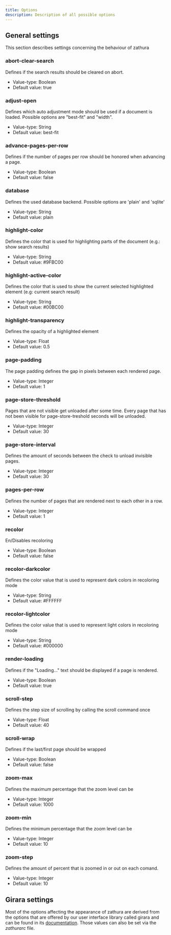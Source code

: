 ```yaml
---
title: Options
description: Description of all possible options
---
```


## General settings
This section describes settings concerning the behaviour of zathura

### abort-clear-search
Defines if the search results should be cleared on abort.

* Value-type: Boolean
* Default value: true

### adjust-open
Defines which auto adjustment mode should be used if a document is loaded.
Possible options are "best-fit" and "width".

* Value-type: String
* Default value: best-fit

### advance-pages-per-row
Defines if the number of pages per row should be honored when advancing a page.

* Value-type: Boolean
* Default value: false

### database
Defines the used database backend. Possible options are 'plain' and 'sqlite'

* Value-type: String
* Default value: plain

### highlight-color
Defines the color that is used for highlighting parts of the document (e.g.:
show search results)

* Value-type: String
* Default value: #9FBC00

### highlight-active-color
Defines the color that is used to show the current selected highlighted element
(e.g: current search result)

* Value-type: String
* Default value: #00BC00

### highlight-transparency
Defines the opacity of a highlighted element

* Value-type: Float
* Default value: 0.5

### page-padding
The page padding defines the gap in pixels between each rendered page.

* Value-type: Integer
* Default value: 1

### page-store-threshold
Pages that are not visible get unloaded after some time. Every page that has not
been visible for page-store-treshold seconds will be unloaded.

* Value-type: Integer
* Default value: 30

### page-store-interval
Defines the amount of seconds between the check to unload invisible pages.

* Value-type: Integer
* Default value: 30

### pages-per-row
Defines the number of pages that are rendered next to each other in a row.

* Value-type: Integer
* Default value: 1

### recolor
En/Disables recoloring

* Value-type: Boolean
* Default value: false

### recolor-darkcolor
Defines the color value that is used to represent dark colors in recoloring mode

* Value-type: String
* Default value: #FFFFFF

### recolor-lightcolor
Defines the color value that is used to represent light colors in recoloring mode

* Value-type: String
* Default value: #000000

### render-loading
Defines if the "Loading..." text should be displayed if a page is rendered.

* Value-type: Boolean
* Default value: true

### scroll-step
Defines the step size of scrolling by calling the scroll command once

* Value-type: Float
* Default value: 40

### scroll-wrap
Defines if the last/first page should be wrapped

* Value-type: Boolean
* Default value: false

### zoom-max
Defines the maximum percentage that the zoom level can be

* Value-type: Integer
* Default value: 1000

### zoom-min
Defines the minimum percentage that the zoom level can be

* Value-type: Integer
* Default value: 10

### zoom-step
Defines the amount of percent that is zoomed in or out on each comand.

* Value-type: Integer
* Default value: 10

## Girara settings
Most of the options affecting the appearance of zathura are derived from the
options that are offered by our user interface library called girara and can be
found in its [documentation](/projects/girara/options). Those values can also be
set via the *zathurarc* file.
